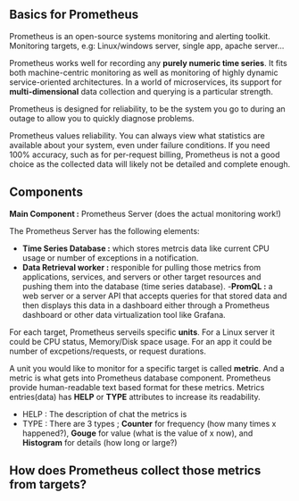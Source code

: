 ## Basics for Prometheus
Prometheus is an open-source systems monitoring and alerting toolkit. Monitoring targets, e.g: Linux/windows server, single app, apache server...

Prometheus works well for recording any **purely numeric time series**. It fits both machine-centric monitoring as well as monitoring of highly dynamic service-oriented architectures. In a world of microservices, its support for **multi-dimensional** data collection and querying is a particular strength.

Prometheus is designed for reliability, to be the system you go to during an outage to allow you to quickly diagnose problems.

Prometheus values reliability. You can always view what statistics are available about your system, even under failure conditions. If you need 100% accuracy, such as for per-request billing, Prometheus is not a good choice as the collected data will likely not be detailed and complete enough.

## Components

**Main Component :** Prometheus Server (does the actual monitoring work!)

The Prometheus Server has the following elements:
- **Time Series Database :** which stores metrcis data like current CPU usage or number of exceptions in a notification.
- **Data Retrieval worker :** responible for pulling those metrics from applications, services, and servers or other target resources and pushing them into the database (time series database).
-**PromQL :** a web server or a server API that accepts queries for that stored data and then displays this data in a dashboard either through a Prometheus dashboard or other data virtualization tool like Grafana.

For each target, Prometheus serveils specific **units**. For a Linux server it could be CPU status, Memory/Disk space usage. For an app it could be number of excpetions/requests, or request durations.

A unit you would like to monitor for a specific target is called **metric**. And a metric is what gets into Prometheus database component. Prometheus provide human-readable text based format for these metrics. Metrics entries(data) has **HELP** or **TYPE** attributes to increase its readability.
- HELP : The description of chat the metrics is
- TYPE : There are 3 types ; **Counter** for frequency (how many times x happened?), **Gouge** for value (what is the value of x now), and **Histogram** for details (how long or large?)

## How does Prometheus collect those metrics from targets?

